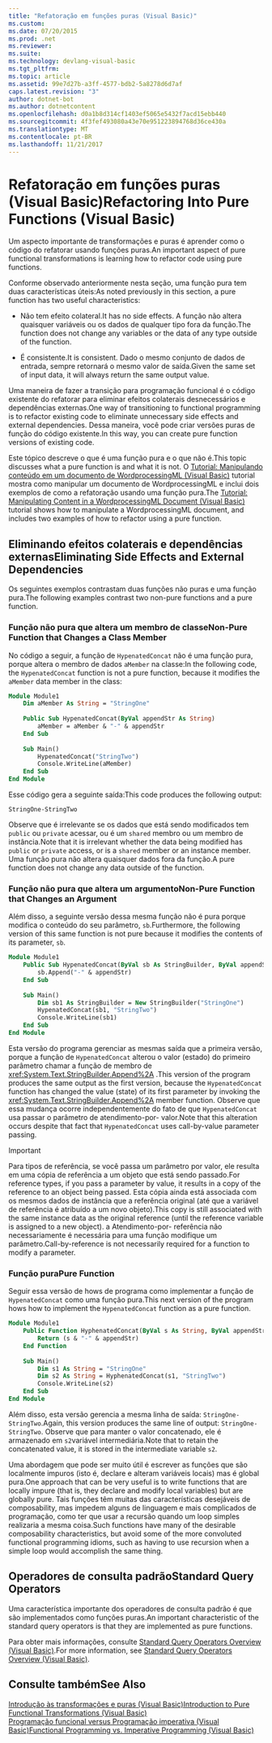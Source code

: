 ```yaml
---
title: "Refatoração em funções puras (Visual Basic)"
ms.custom: 
ms.date: 07/20/2015
ms.prod: .net
ms.reviewer: 
ms.suite: 
ms.technology: devlang-visual-basic
ms.tgt_pltfrm: 
ms.topic: article
ms.assetid: 99e7d27b-a3ff-4577-bdb2-5a8278d6d7af
caps.latest.revision: "3"
author: dotnet-bot
ms.author: dotnetcontent
ms.openlocfilehash: d0a1b8d314cf1403ef5065e5432f7acd15ebb440
ms.sourcegitcommit: 4f3fef493080a43e70e951223894768d36ce430a
ms.translationtype: MT
ms.contentlocale: pt-BR
ms.lasthandoff: 11/21/2017
---
```

# <a name="refactoring-into-pure-functions-visual-basic"></a><span data-ttu-id="44102-102">Refatoração em funções puras (Visual Basic)</span><span class="sxs-lookup"><span data-stu-id="44102-102">Refactoring Into Pure Functions (Visual Basic)</span></span>
<span data-ttu-id="44102-103">Um aspecto importante de transformações e puras é aprender como o código do refatorar usando funções puras.</span><span class="sxs-lookup"><span data-stu-id="44102-103">An important aspect of pure functional transformations is learning how to refactor code using pure functions.</span></span>  
  
 <span data-ttu-id="44102-104">Conforme observado anteriormente nesta seção, uma função pura tem duas características úteis:</span><span class="sxs-lookup"><span data-stu-id="44102-104">As noted previously in this section, a pure function has two useful characteristics:</span></span>  
  
-   <span data-ttu-id="44102-105">Não tem efeito colateral.</span><span class="sxs-lookup"><span data-stu-id="44102-105">It has no side effects.</span></span> <span data-ttu-id="44102-106">A função não altera quaisquer variáveis ou os dados de qualquer tipo fora da função.</span><span class="sxs-lookup"><span data-stu-id="44102-106">The function does not change any variables or the data of any type outside of the function.</span></span>  
  
-   <span data-ttu-id="44102-107">É consistente.</span><span class="sxs-lookup"><span data-stu-id="44102-107">It is consistent.</span></span> <span data-ttu-id="44102-108">Dado o mesmo conjunto de dados de entrada, sempre retornará o mesmo valor de saída.</span><span class="sxs-lookup"><span data-stu-id="44102-108">Given the same set of input data, it will always return the same output value.</span></span>  
  
 <span data-ttu-id="44102-109">Uma maneira de fazer a transição para programação funcional é o código existente do refatorar para eliminar efeitos colaterais desnecessários e dependências externas.</span><span class="sxs-lookup"><span data-stu-id="44102-109">One way of transitioning to functional programming is to refactor existing code to eliminate unnecessary side effects and external dependencies.</span></span> <span data-ttu-id="44102-110">Dessa maneira, você pode criar versões puras de função do código existente.</span><span class="sxs-lookup"><span data-stu-id="44102-110">In this way, you can create pure function versions of existing code.</span></span>  
  
 <span data-ttu-id="44102-111">Este tópico descreve o que é uma função pura e o que não é.</span><span class="sxs-lookup"><span data-stu-id="44102-111">This topic discusses what a pure function is and what it is not.</span></span> <span data-ttu-id="44102-112">O [Tutorial: Manipulando conteúdo em um documento de WordprocessingML (Visual Basic)](../../../../visual-basic/programming-guide/concepts/linq/tutorial-manipulating-content-in-a-wordprocessingml-document.md) tutorial mostra como manipular um documento de WordprocessingML e inclui dois exemplos de como a refatoração usando uma função pura.</span><span class="sxs-lookup"><span data-stu-id="44102-112">The [Tutorial: Manipulating Content in a WordprocessingML Document (Visual Basic)](../../../../visual-basic/programming-guide/concepts/linq/tutorial-manipulating-content-in-a-wordprocessingml-document.md) tutorial shows how to manipulate a WordprocessingML document, and includes two examples of how to refactor using a pure function.</span></span>  
  
## <a name="eliminating-side-effects-and-external-dependencies"></a><span data-ttu-id="44102-113">Eliminando efeitos colaterais e dependências externas</span><span class="sxs-lookup"><span data-stu-id="44102-113">Eliminating Side Effects and External Dependencies</span></span>  
 <span data-ttu-id="44102-114">Os seguintes exemplos contrastam duas funções não puras e uma função pura.</span><span class="sxs-lookup"><span data-stu-id="44102-114">The following examples contrast two non-pure functions and a pure function.</span></span>  
  
### <a name="non-pure-function-that-changes-a-class-member"></a><span data-ttu-id="44102-115">Função não pura que altera um membro de classe</span><span class="sxs-lookup"><span data-stu-id="44102-115">Non-Pure Function that Changes a Class Member</span></span>  
 <span data-ttu-id="44102-116">No código a seguir, a função de `HypenatedConcat` não é uma função pura, porque altera o membro de dados `aMember` na classe:</span><span class="sxs-lookup"><span data-stu-id="44102-116">In the following code, the `HypenatedConcat` function is not a pure function, because it modifies the `aMember` data member in the class:</span></span>  
  
```vb  
Module Module1  
    Dim aMember As String = "StringOne"  
  
    Public Sub HypenatedConcat(ByVal appendStr As String)  
        aMember = aMember & "-" & appendStr  
    End Sub  
  
    Sub Main()  
        HypenatedConcat("StringTwo")  
        Console.WriteLine(aMember)  
    End Sub  
End Module  
```  
  
 <span data-ttu-id="44102-117">Esse código gera a seguinte saída:</span><span class="sxs-lookup"><span data-stu-id="44102-117">This code produces the following output:</span></span>  
  
```  
StringOne-StringTwo  
```  
  
 <span data-ttu-id="44102-118">Observe que é irrelevante se os dados que está sendo modificados tem `public` ou `private` acessar, ou é um `shared` membro ou um membro de instância.</span><span class="sxs-lookup"><span data-stu-id="44102-118">Note that it is irrelevant whether the data being modified has `public` or `private` access, or is a  `shared` member or an instance member.</span></span> <span data-ttu-id="44102-119">Uma função pura não altera quaisquer dados fora da função.</span><span class="sxs-lookup"><span data-stu-id="44102-119">A pure function does not change any data outside of the function.</span></span>  
  
### <a name="non-pure-function-that-changes-an-argument"></a><span data-ttu-id="44102-120">Função não pura que altera um argumento</span><span class="sxs-lookup"><span data-stu-id="44102-120">Non-Pure Function that Changes an Argument</span></span>  
 <span data-ttu-id="44102-121">Além disso, a seguinte versão dessa mesma função não é pura porque modifica o conteúdo do seu parâmetro, `sb`.</span><span class="sxs-lookup"><span data-stu-id="44102-121">Furthermore, the following version of this same function is not pure because it modifies the contents of its parameter, `sb`.</span></span>  
  
```vb  
Module Module1  
    Public Sub HypenatedConcat(ByVal sb As StringBuilder, ByVal appendStr As String)  
        sb.Append("-" & appendStr)  
    End Sub  
  
    Sub Main()  
        Dim sb1 As StringBuilder = New StringBuilder("StringOne")  
        HypenatedConcat(sb1, "StringTwo")  
        Console.WriteLine(sb1)  
    End Sub  
End Module  
```  
  
 <span data-ttu-id="44102-122">Esta versão do programa gerenciar as mesmas saída que a primeira versão, porque a função de `HypenatedConcat` alterou o valor (estado) do primeiro parâmetro chamar a função de membro de <xref:System.Text.StringBuilder.Append%2A> .</span><span class="sxs-lookup"><span data-stu-id="44102-122">This version of the program produces the same output as the first version, because the `HypenatedConcat` function has changed the value (state) of its first parameter by invoking the <xref:System.Text.StringBuilder.Append%2A> member function.</span></span> <span data-ttu-id="44102-123">Observe que essa mudança ocorre independentemente do fato de que `HypenatedConcat` usa passar o parâmetro de atendimento-por- valor.</span><span class="sxs-lookup"><span data-stu-id="44102-123">Note that this alteration occurs despite that fact that `HypenatedConcat` uses call-by-value parameter passing.</span></span>  
  
> [!IMPORTANT]
>  <span data-ttu-id="44102-124">Para tipos de referência, se você passa um parâmetro por valor, ele resulta em uma cópia de referência a um objeto que está sendo passado.</span><span class="sxs-lookup"><span data-stu-id="44102-124">For reference types, if you pass a parameter by value, it results in a copy of the reference to an object being passed.</span></span> <span data-ttu-id="44102-125">Esta cópia ainda está associada com os mesmos dados de instância que a referência original (até que a variável de referência é atribuído a um novo objeto).</span><span class="sxs-lookup"><span data-stu-id="44102-125">This copy is still associated with the same instance data as the original reference (until the reference variable is assigned to a new object).</span></span> <span data-ttu-id="44102-126">a Atendimento-por- referência não necessariamente é necessária para uma função modifique um parâmetro.</span><span class="sxs-lookup"><span data-stu-id="44102-126">Call-by-reference is not necessarily required for a function to modify a parameter.</span></span>  
  
### <a name="pure-function"></a><span data-ttu-id="44102-127">Função pura</span><span class="sxs-lookup"><span data-stu-id="44102-127">Pure Function</span></span>  
 <span data-ttu-id="44102-128">Seguir essa versão de hows de programa como implementar a função de `HypenatedConcat` como uma função pura.</span><span class="sxs-lookup"><span data-stu-id="44102-128">This next version of the program hows how to implement the `HypenatedConcat` function as a pure function.</span></span>  
  
```vb  
Module Module1  
    Public Function HyphenatedConcat(ByVal s As String, ByVal appendStr As String) As String  
        Return (s & "-" & appendStr)  
    End Function  
  
    Sub Main()  
        Dim s1 As String = "StringOne"  
        Dim s2 As String = HyphenatedConcat(s1, "StringTwo")  
        Console.WriteLine(s2)  
    End Sub  
End Module  
```  
  
 <span data-ttu-id="44102-129">Além disso, esta versão gerencia a mesma linha de saída: `StringOne-StringTwo`.</span><span class="sxs-lookup"><span data-stu-id="44102-129">Again, this version produces the same line of output: `StringOne-StringTwo`.</span></span> <span data-ttu-id="44102-130">Observe que para manter o valor concatenado, ele é armazenado em `s2`variável intermediária.</span><span class="sxs-lookup"><span data-stu-id="44102-130">Note that to retain the concatenated value, it is stored in the intermediate variable `s2`.</span></span>  
  
 <span data-ttu-id="44102-131">Uma abordagem que pode ser muito útil é escrever as funções que são localmente impuros (isto é, declare e alteram variáveis locais) mas é global pura.</span><span class="sxs-lookup"><span data-stu-id="44102-131">One approach that can be very useful is to write functions that are locally impure (that is, they declare and modify local variables) but are globally pure.</span></span> <span data-ttu-id="44102-132">Tais funções têm muitas das características desejáveis de composability, mas impedem alguns de linguagem e mais complicados de programação, como ter que usar a recursão quando um loop simples realizaria a mesma coisa.</span><span class="sxs-lookup"><span data-stu-id="44102-132">Such functions have many of the desirable composability characteristics, but avoid some of the more convoluted functional programming idioms, such as having to use recursion when a simple loop would accomplish the same thing.</span></span>  
  
## <a name="standard-query-operators"></a><span data-ttu-id="44102-133">Operadores de consulta padrão</span><span class="sxs-lookup"><span data-stu-id="44102-133">Standard Query Operators</span></span>  
 <span data-ttu-id="44102-134">Uma característica importante dos operadores de consulta padrão é que são implementados como funções puras.</span><span class="sxs-lookup"><span data-stu-id="44102-134">An important characteristic of the standard query operators is that they are implemented as pure functions.</span></span>  
  
 <span data-ttu-id="44102-135">Para obter mais informações, consulte [Standard Query Operators Overview (Visual Basic)](../../../../visual-basic/programming-guide/concepts/linq/standard-query-operators-overview.md).</span><span class="sxs-lookup"><span data-stu-id="44102-135">For more information, see [Standard Query Operators Overview (Visual Basic)](../../../../visual-basic/programming-guide/concepts/linq/standard-query-operators-overview.md).</span></span>  
  
## <a name="see-also"></a><span data-ttu-id="44102-136">Consulte também</span><span class="sxs-lookup"><span data-stu-id="44102-136">See Also</span></span>  
 [<span data-ttu-id="44102-137">Introdução às transformações e puras (Visual Basic)</span><span class="sxs-lookup"><span data-stu-id="44102-137">Introduction to Pure Functional Transformations (Visual Basic)</span></span>](../../../../visual-basic/programming-guide/concepts/linq/introduction-to-pure-functional-transformations.md)  
 [<span data-ttu-id="44102-138">Programação funcional versus Programação imperativa (Visual Basic)</span><span class="sxs-lookup"><span data-stu-id="44102-138">Functional Programming vs. Imperative Programming (Visual Basic)</span></span>](../../../../visual-basic/programming-guide/concepts/linq/functional-programming-vs-imperative-programming.md)
